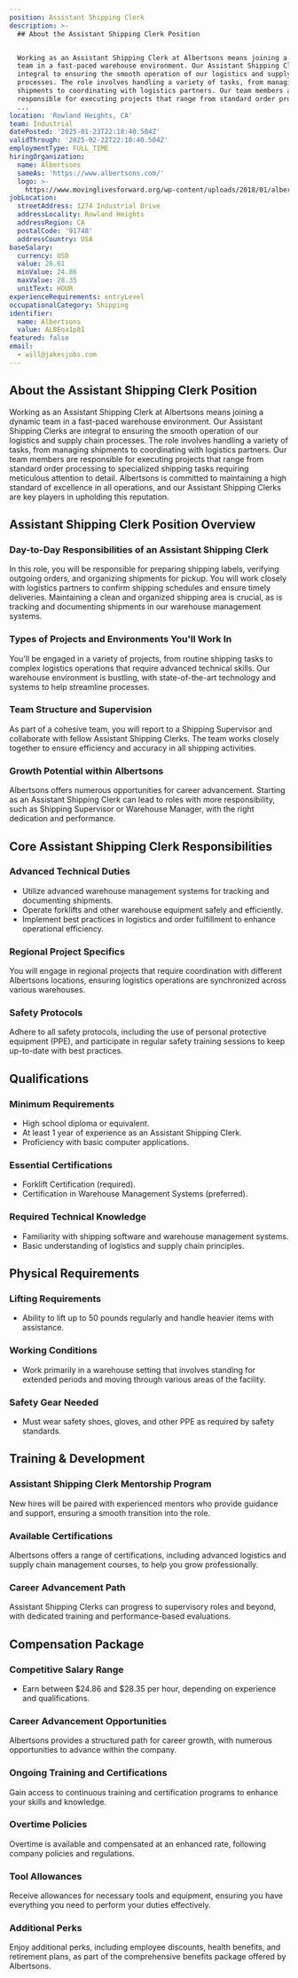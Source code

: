 ```yaml
---
position: Assistant Shipping Clerk
description: >-
  ## About the Assistant Shipping Clerk Position


  Working as an Assistant Shipping Clerk at Albertsons means joining a dynamic
  team in a fast-paced warehouse environment. Our Assistant Shipping Clerks are
  integral to ensuring the smooth operation of our logistics and supply chain
  processes. The role involves handling a variety of tasks, from managing
  shipments to coordinating with logistics partners. Our team members are
  responsible for executing projects that range from standard order processing
  ...
location: 'Rowland Heights, CA'
team: Industrial
datePosted: '2025-01-23T22:18:40.504Z'
validThrough: '2025-02-22T22:18:40.504Z'
employmentType: FULL_TIME
hiringOrganization:
  name: Albertsons
  sameAs: 'https://www.albertsons.com/'
  logo: >-
    https://www.movinglivesforward.org/wp-content/uploads/2018/01/albertsons-logo.png
jobLocation:
  streetAddress: 1274 Industrial Drive
  addressLocality: Rowland Heights
  addressRegion: CA
  postalCode: '91748'
  addressCountry: USA
baseSalary:
  currency: USD
  value: 26.61
  minValue: 24.86
  maxValue: 28.35
  unitText: HOUR
experienceRequirements: entryLevel
occupationalCategory: Shipping
identifier:
  name: Albertsons
  value: ALBEoa1p81
featured: false
email:
  - will@jakesjobs.com
---
```




## About the Assistant Shipping Clerk Position

Working as an Assistant Shipping Clerk at Albertsons means joining a dynamic team in a fast-paced warehouse environment. Our Assistant Shipping Clerks are integral to ensuring the smooth operation of our logistics and supply chain processes. The role involves handling a variety of tasks, from managing shipments to coordinating with logistics partners. Our team members are responsible for executing projects that range from standard order processing to specialized shipping tasks requiring meticulous attention to detail. Albertsons is committed to maintaining a high standard of excellence in all operations, and our Assistant Shipping Clerks are key players in upholding this reputation.

## Assistant Shipping Clerk Position Overview

### Day-to-Day Responsibilities of an Assistant Shipping Clerk

In this role, you will be responsible for preparing shipping labels, verifying outgoing orders, and organizing shipments for pickup. You will work closely with logistics partners to confirm shipping schedules and ensure timely deliveries. Maintaining a clean and organized shipping area is crucial, as is tracking and documenting shipments in our warehouse management systems.

### Types of Projects and Environments You'll Work In

You'll be engaged in a variety of projects, from routine shipping tasks to complex logistics operations that require advanced technical skills. Our warehouse environment is bustling, with state-of-the-art technology and systems to help streamline processes.

### Team Structure and Supervision

As part of a cohesive team, you will report to a Shipping Supervisor and collaborate with fellow Assistant Shipping Clerks. The team works closely together to ensure efficiency and accuracy in all shipping activities.

### Growth Potential within Albertsons

Albertsons offers numerous opportunities for career advancement. Starting as an Assistant Shipping Clerk can lead to roles with more responsibility, such as Shipping Supervisor or Warehouse Manager, with the right dedication and performance.

## Core Assistant Shipping Clerk Responsibilities

### Advanced Technical Duties

- Utilize advanced warehouse management systems for tracking and documenting shipments.
- Operate forklifts and other warehouse equipment safely and efficiently.
- Implement best practices in logistics and order fulfillment to enhance operational efficiency.

### Regional Project Specifics

You will engage in regional projects that require coordination with different Albertsons locations, ensuring logistics operations are synchronized across various warehouses.

### Safety Protocols

Adhere to all safety protocols, including the use of personal protective equipment (PPE), and participate in regular safety training sessions to keep up-to-date with best practices.

## Qualifications

### Minimum Requirements

- High school diploma or equivalent.
- At least 1 year of experience as an Assistant Shipping Clerk.
- Proficiency with basic computer applications.

### Essential Certifications

- Forklift Certification (required).
- Certification in Warehouse Management Systems (preferred).

### Required Technical Knowledge

- Familiarity with shipping software and warehouse management systems.
- Basic understanding of logistics and supply chain principles.

## Physical Requirements

### Lifting Requirements

- Ability to lift up to 50 pounds regularly and handle heavier items with assistance.

### Working Conditions

- Work primarily in a warehouse setting that involves standing for extended periods and moving through various areas of the facility.

### Safety Gear Needed

- Must wear safety shoes, gloves, and other PPE as required by safety standards.

## Training & Development

### Assistant Shipping Clerk Mentorship Program

New hires will be paired with experienced mentors who provide guidance and support, ensuring a smooth transition into the role.

### Available Certifications

Albertsons offers a range of certifications, including advanced logistics and supply chain management courses, to help you grow professionally.

### Career Advancement Path

Assistant Shipping Clerks can progress to supervisory roles and beyond, with dedicated training and performance-based evaluations.

## Compensation Package

### Competitive Salary Range

- Earn between $24.86 and $28.35 per hour, depending on experience and qualifications.

### Career Advancement Opportunities

Albertsons provides a structured path for career growth, with numerous opportunities to advance within the company.

### Ongoing Training and Certifications

Gain access to continuous training and certification programs to enhance your skills and knowledge.

### Overtime Policies

Overtime is available and compensated at an enhanced rate, following company policies and regulations.

### Tool Allowances

Receive allowances for necessary tools and equipment, ensuring you have everything you need to perform your duties effectively.

### Additional Perks

Enjoy additional perks, including employee discounts, health benefits, and retirement plans, as part of the comprehensive benefits package offered by Albertsons.
